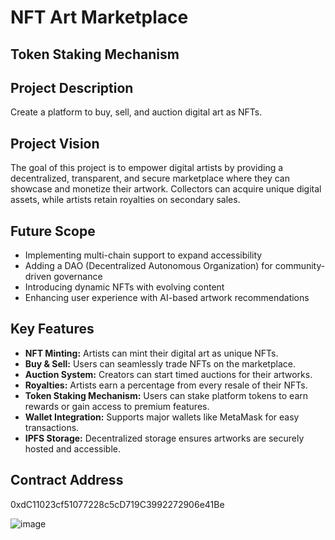 # NFT Art Marketplace

## Token Staking Mechanism

## Project Description
Create a platform to buy, sell, and auction digital art as NFTs.

## Project Vision
The goal of this project is to empower digital artists by providing a decentralized, transparent, and secure marketplace where they can showcase and monetize their artwork. Collectors can acquire unique digital assets, while artists retain royalties on secondary sales.

## Future Scope
- Implementing multi-chain support to expand accessibility
- Adding a DAO (Decentralized Autonomous Organization) for community-driven governance
- Introducing dynamic NFTs with evolving content
- Enhancing user experience with AI-based artwork recommendations

## Key Features
- **NFT Minting:** Artists can mint their digital art as unique NFTs.
- **Buy & Sell:** Users can seamlessly trade NFTs on the marketplace.
- **Auction System:** Creators can start timed auctions for their artworks.
- **Royalties:** Artists earn a percentage from every resale of their NFTs.
- **Token Staking Mechanism:** Users can stake platform tokens to earn rewards or gain access to premium features.
- **Wallet Integration:** Supports major wallets like MetaMask for easy transactions.
- **IPFS Storage:** Decentralized storage ensures artworks are securely hosted and accessible.

## Contract Address
0xdC11023cf51077228c5cD719C3992272906e41Be

![image](https://github.com/user-attachments/assets/e4688375-d5b5-4d3c-93e7-9c362195a381)
